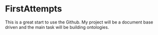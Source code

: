 # FirstAttempts
This is a great start to use the Github. My project will be a document base driven and the main task will be building ontologies.
